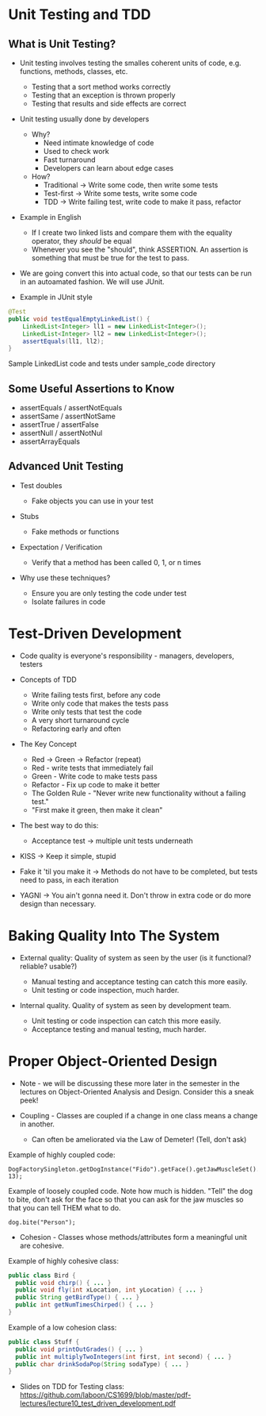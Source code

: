 # Unit Testing and TDD

## What is Unit Testing?

* Unit testing involves testing the smalles coherent units of code, e.g. functions, methods, classes, etc.
  * Testing that a sort method works correctly
  * Testing that an exception is thrown properly
  * Testing that results and side effects are correct

* Unit testing usually done by developers
  * Why? 
    * Need intimate knowledge of code
    * Used to check work
    * Fast turnaround
    * Developers can learn about edge cases
  * How?
    * Traditional -> Write some code, then write some tests
    * Test-first -> Write some tests, write some code
    * TDD -> Write failing test, write code to make it pass, refactor

* Example in English
  * If I create two linked lists and compare them with the equality operator, they *should* be equal 
  * Whenever you see the "should", think ASSERTION.  An assertion is something that must be true for the test to pass.

* We are going convert this into actual code, so that our tests can be run in an autoamated fashion.  We will use JUnit.

* Example in JUnit style
```java
@Test
public void testEqualEmptyLinkedList() {
    LinkedList<Integer> ll1 = new LinkedList<Integer>();
    LinkedList<Integer> ll2 = new LinkedList<Integer>();
    assertEquals(ll1, ll2);
}
```

Sample LinkedList code and tests under sample_code directory

## Some Useful Assertions to Know
* assertEquals / assertNotEquals
* assertSame / assertNotSame
* assertTrue / assertFalse
* assertNull / assertNotNul
* assertArrayEquals

## Advanced Unit Testing
* Test doubles
  * Fake objects you can use in your test

* Stubs
  * Fake methods or functions

* Expectation / Verification
  * Verify that a method has been called 0, 1, or n times

* Why use these techniques?
  * Ensure you are only testing the code under test
  * Isolate failures in code

# Test-Driven Development

* Code quality is everyone's responsibility - managers, developers, testers

* Concepts of TDD
  * Write failing tests first, before any code
  * Write only code that makes the tests pass
  * Write only tests that test the code
  * A very short turnaround cycle
  * Refactoring early and often

* The Key Concept 
  * Red -> Green -> Refactor (repeat)
  * Red - write tests that immediately fail
  * Green - Write code to make tests pass
  * Refactor - Fix up code to make it better
  * The Golden Rule - "Never write new functionality without a failing test."
  * "First make it green, then make it clean"

* The best way to do this:
  * Acceptance test -> multiple unit tests underneath

* KISS -> Keep it simple, stupid

* Fake it 'til you make it -> Methods do not have to be completed, but tests need to pass, in each iteration

* YAGNI -> You ain't gonna need it.  Don't throw in extra code or do more design than necessary.

# Baking Quality Into The System

* External quality: Quality of system as seen by the user (is it functional? reliable? usable?)  
  * Manual testing and acceptance testing can catch this more easily.
  * Unit testing or code inspection, much harder.

* Internal quality.  Quality of system as seen by development team.
  * Unit testing or code inspection can catch this more easily.
  * Acceptance testing and manual testing, much harder.

# Proper Object-Oriented Design

* Note - we will be discussing these more later in the semester in the lectures on Object-Oriented Analysis and Design.  Consider this a sneak peek!

* Coupling - Classes are coupled if a change in one class means a change in another.  
  * Can often be ameliorated via the Law of Demeter! (Tell, don't ask)

Example of highly coupled code:

```
DogFactorySingleton.getDogInstance("Fido").getFace().getJawMuscleSet().contractMuscles(7, 13);
```

Example of loosely coupled code.  Note how much is hidden.  "Tell" the dog to bite, don't ask for the face so that you can ask for the jaw muscles so that you can tell THEM what to do.

```
dog.bite("Person");
```


* Cohesion - Classes whose methods/attributes form a meaningful unit are cohesive.  

Example of highly cohesive class:

```java
public class Bird {
  public void chirp() { ... }
  public void fly(int xLocation, int yLocation) { ... }
  public String getBirdType() { ... }
  public int getNumTimesChirped() { ... }
}

```

Example of a low cohesion class:

```java
public class Stuff {
  public void printOutGrades() { ... }
  public int multiplyTwoIntegers(int first, int second) { ... }
  public char drinkSodaPop(String sodaType) { ... }
}
```


* Slides on TDD for Testing class: https://github.com/laboon/CS1699/blob/master/pdf-lectures/lecture10_test_driven_development.pdf
